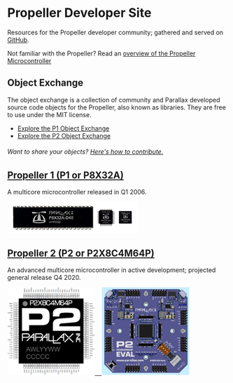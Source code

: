 # Propeller Developer Site
Resources for the Propeller developer community; gathered and served on [GitHub](https://github.com/parallaxinc/propeller/).

Not familiar with the Propeller?  Read an [overview of the Propeller Microcontroller](https://www.parallax.com/microcontrollers/propeller)

## Object Exchange
The object exchange is a collection of community and Parallax developed source code objects for the Propeller, also known as libraries.  They are free to use under the MIT license.  
  * [Explore the P1 Object Exchange](https://github.com/parallaxinc/propeller/tree/master/libraries/community/p1)
  * [Explore the P2 Object Exchange](https://github.com/parallaxinc/propeller/tree/master/libraries/community/p2)

###### Want to share your objects?  [Here's how to contribute.](https://github.com/parallaxinc/propeller/wiki/Contributing)

## [Propeller 1 (P1 or P8X32A)](p1.md)
A multicore microcontroller released in Q1 2006.

[<img src="assets/Propeller1Chips.png" alt="P1 Chips">](p1.md)


## [Propeller 2 (P2 or P2X8C4M64P)](p2.md)
An advanced multicore microcontroller in active development; projected general release Q4 2020.

[<img src="assets/p2_pinout_large.jpg" alt="P2 Pinout; click to enlarge" height="200" width="200">&nbsp;&nbsp;&nbsp;&nbsp;<img src="assets/p2-es_rev_a.jpg" alt="P2 ES Eval Board; click to enlarge" height="200" width="200">](p2.md)

